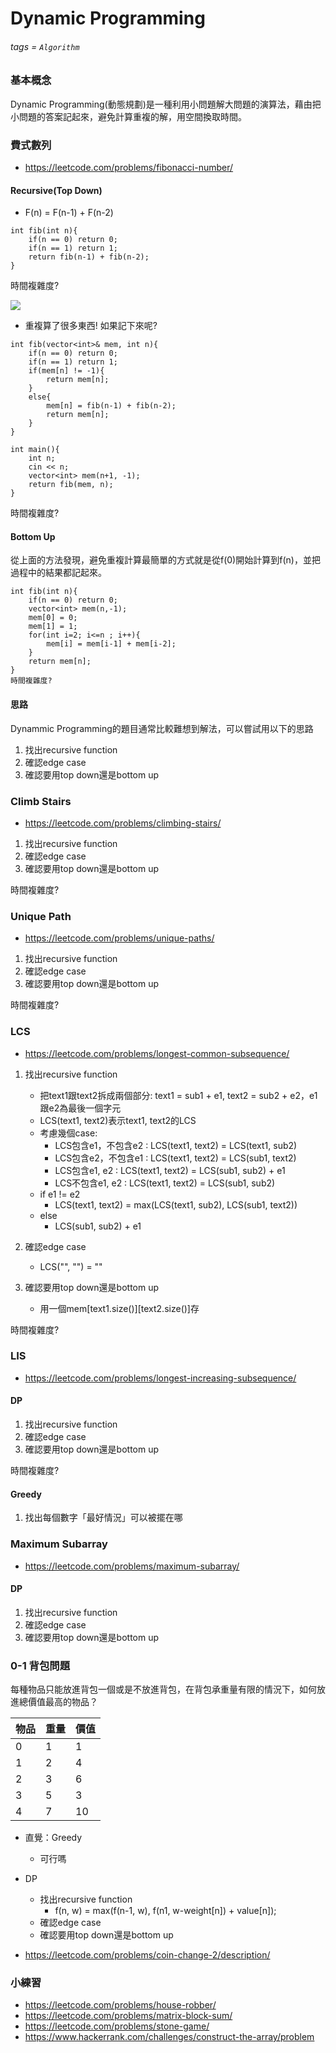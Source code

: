 # Dynamic Programming
###### tags = `Algorithm`

### 基本概念
Dynamic Programming(動態規劃)是一種利用小問題解大問題的演算法，藉由把小問題的答案記起來，避免計算重複的解，用空間換取時間。

### 費式數列

* https://leetcode.com/problems/fibonacci-number/

#### Recursive(Top Down)

* F(n) = F(n-1) + F(n-2)
    
```cpp=1
int fib(int n){
    if(n == 0) return 0;
    if(n == 1) return 1;
    return fib(n-1) + fib(n-2);
}
```

時間複雜度?

![](https://i.imgur.com/Nrqe5M0.png)

* 重複算了很多東西! 如果記下來呢?

```cpp=1
int fib(vector<int>& mem, int n){
    if(n == 0) return 0;
    if(n == 1) return 1;
    if(mem[n] != -1){
        return mem[n];
    }
    else{
        mem[n] = fib(n-1) + fib(n-2);
        return mem[n];
    }
}

int main(){
    int n;
    cin << n;
    vector<int> mem(n+1, -1);
    return fib(mem, n);
}
```

時間複雜度?


#### Bottom Up

從上面的方法發現，避免重複計算最簡單的方式就是從f(0)開始計算到f(n)，並把過程中的結果都記起來。

```cpp=1
int fib(int n){
    if(n == 0) return 0;
    vector<int> mem(n,-1);
    mem[0] = 0;
    mem[1] = 1;
    for(int i=2; i<=n ; i++){
        mem[i] = mem[i-1] + mem[i-2];
    }
    return mem[n];
}
時間複雜度?

```

#### 思路

Dynammic Programming的題目通常比較難想到解法，可以嘗試用以下的思路

1. 找出recursive function
2. 確認edge case
3. 確認要用top down還是bottom up

### Climb Stairs

* https://leetcode.com/problems/climbing-stairs/

1. 找出recursive function
2. 確認edge case
3. 確認要用top down還是bottom up

時間複雜度?

### Unique Path

* https://leetcode.com/problems/unique-paths/

1. 找出recursive function
2. 確認edge case
3. 確認要用top down還是bottom up

時間複雜度?

### LCS

* https://leetcode.com/problems/longest-common-subsequence/

1. 找出recursive function
    * 把text1跟text2拆成兩個部分: text1 = sub1 + e1, text2 = sub2 + e2，e1跟e2為最後一個字元
    * LCS(text1, text2)表示text1, text2的LCS
    * 考慮幾個case:
        * LCS包含e1，不包含e2 : LCS(text1, text2) = LCS(text1, sub2)
        * LCS包含e2，不包含e1 : LCS(text1, text2) = LCS(sub1, text2)
        * LCS包含e1, e2 : LCS(text1, text2) = LCS(sub1, sub2) + e1
        * LCS不包含e1, e2 : LCS(text1, text2) = LCS(sub1, sub2)
    * if e1 != e2
        * LCS(text1, text2) = max(LCS(text1, sub2), LCS(sub1, text2))
    * else
        * LCS(sub1, sub2) + e1
        
3. 確認edge case
    * LCS("", "") = ""
    
4. 確認要用top down還是bottom up
    * 用一個mem[text1.size()][text2.size()]存

時間複雜度?

### LIS

* https://leetcode.com/problems/longest-increasing-subsequence/

#### DP

1. 找出recursive function
2. 確認edge case
3. 確認要用top down還是bottom up

時間複雜度?

#### Greedy

1. 找出每個數字「最好情況」可以被擺在哪

### Maximum Subarray

* https://leetcode.com/problems/maximum-subarray/

#### DP
1. 找出recursive function
2. 確認edge case
3. 確認要用top down還是bottom up

### 0-1 背包問題

每種物品只能放進背包一個或是不放進背包，在背包承重量有限的情況下，如何放進總價值最高的物品？

| 物品 | 重量 |  價值 |
| -------- | -------- |-------- |
|   0   | 1 |  1  | 
|   1   | 2 |  4  | 
|   2   | 3 |  6  | 
|   3   | 5 |  3  | 
|   4   | 7 |  10  | 

* 直覺：Greedy
    * 可行嗎
* DP
    * 找出recursive function
        * f(n, w) = max(f(n-1, w), f(n1, w-weight[n]) + value[n]);
    * 確認edge case
    * 確認要用top down還是bottom up


* https://leetcode.com/problems/coin-change-2/description/


### 小練習
* https://leetcode.com/problems/house-robber/
* https://leetcode.com/problems/matrix-block-sum/
* https://leetcode.com/problems/stone-game/
* https://www.hackerrank.com/challenges/construct-the-array/problem





